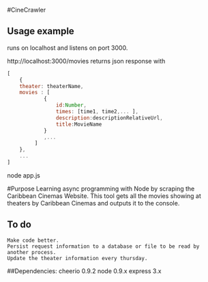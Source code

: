 #CineCrawler
## Usage example
runs on localhost and listens on port 3000.

http://localhost:3000/movies returns json response with
```javascript
[
	{
	theater: theaterName,
	movies : [
			{
				id:Number,
				times: [time1, time2,... ],
				description:descriptionRelativeUrl,
				title:MovieName
			}
			,...
		 ]
	},
	...
]
```
node app.js

#Purpose
Learning async programming with Node by scraping the Caribbean Cinemas Website.
This tool gets all the movies showing at theaters by Caribbean Cinemas and outputs it to the console.

## To do
	Make code better.
	Persist request information to a database or file to be read by another process.
	Update the theater information every thursday.


##Dependencies:
	cheerio 0.9.2
	node 0.9.x 
	express 3.x